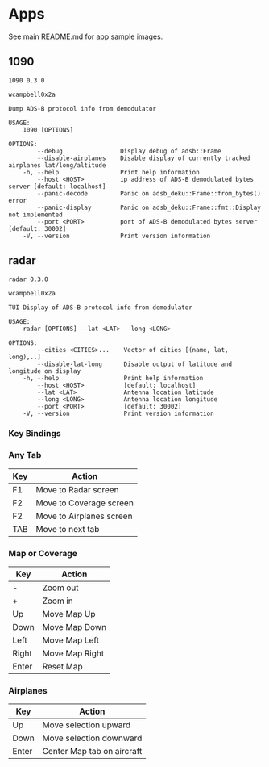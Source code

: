 # Apps

See main README.md for app sample images.

## 1090
```
1090 0.3.0

wcampbell0x2a

Dump ADS-B protocol info from demodulator

USAGE:
    1090 [OPTIONS]

OPTIONS:
        --debug                Display debug of adsb::Frame
        --disable-airplanes    Disable display of currently tracked airplanes lat/long/altitude
    -h, --help                 Print help information
        --host <HOST>          ip address of ADS-B demodulated bytes server [default: localhost]
        --panic-decode         Panic on adsb_deku::Frame::from_bytes() error
        --panic-display        Panic on adsb_deku::Frame::fmt::Display not implemented
        --port <PORT>          port of ADS-B demodulated bytes server [default: 30002]
    -V, --version              Print version information
```

## radar
```
radar 0.3.0

wcampbell0x2a

TUI Display of ADS-B protocol info from demodulator

USAGE:
    radar [OPTIONS] --lat <LAT> --long <LONG>

OPTIONS:
        --cities <CITIES>...    Vector of cities [(name, lat, long),..]
        --disable-lat-long      Disable output of latitude and longitude on display
    -h, --help                  Print help information
        --host <HOST>           [default: localhost]
        --lat <LAT>             Antenna location latitude
        --long <LONG>           Antenna location longitude
        --port <PORT>           [default: 30002]
    -V, --version               Print version information
```

### Key Bindings

### Any Tab
|  Key  |  Action                    |
| ----- | -------------------------- |
| F1    | Move to Radar screen       |
| F2    | Move to Coverage screen    |
| F2    | Move to Airplanes screen   |
| TAB   | Move to next tab           |


### Map or Coverage
|  Key  |  Action                    |
| ----- | -------------------------- |
| -     | Zoom out                   |
| +     | Zoom in                    |
| Up    | Move Map Up                |
| Down  | Move Map Down              |
| Left  | Move Map Left              |
| Right | Move Map Right             |
| Enter | Reset Map                  |

### Airplanes
|  Key  |  Action                    |
| ----- | -------------------------- |
| Up    | Move selection upward      |
| Down  | Move selection downward    |
| Enter | Center Map tab on aircraft |
